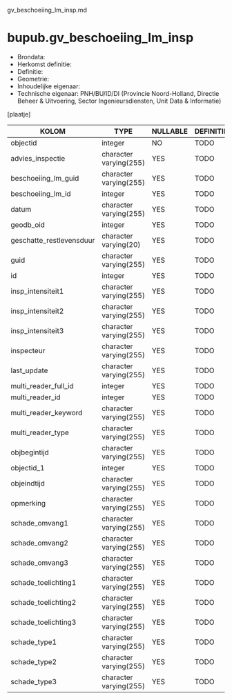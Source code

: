 gv_beschoeiing_lm_insp.md

# bupub.gv_beschoeiing_lm_insp


* Brondata: 
* Herkomst definitie: 
* Definitie: 
* Geometrie: 
* Inhoudelijke eigenaar: 
* Technische eigenaar: PNH/BU/ID/DI (Provincie Noord-Holland, Directie Beheer & Uitvoering, Sector Ingenieursdiensten, Unit Data & Informatie)

[plaatje]


|KOLOM                            |TYPE                       |NULLABLE|DEFINITIE|
|------                           |----                       |-----   |-----    |
|objectid                         |integer                    |NO      |TODO|
|advies_inspectie                 |character varying(255)     |YES     |TODO|
|beschoeiing_lm_guid              |character varying(255)     |YES     |TODO|
|beschoeiing_lm_id                |integer                    |YES     |TODO|
|datum                            |character varying(255)     |YES     |TODO|
|geodb_oid                        |integer                    |YES     |TODO|
|geschatte_restlevensduur         |character varying(20)      |YES     |TODO|
|guid                             |character varying(255)     |YES     |TODO|
|id                               |integer                    |YES     |TODO|
|insp_intensiteit1                |character varying(255)     |YES     |TODO|
|insp_intensiteit2                |character varying(255)     |YES     |TODO|
|insp_intensiteit3                |character varying(255)     |YES     |TODO|
|inspecteur                       |character varying(255)     |YES     |TODO|
|last_update                      |character varying(255)     |YES     |TODO|
|multi_reader_full_id             |integer                    |YES     |TODO|
|multi_reader_id                  |integer                    |YES     |TODO|
|multi_reader_keyword             |character varying(255)     |YES     |TODO|
|multi_reader_type                |character varying(255)     |YES     |TODO|
|objbegintijd                     |character varying(255)     |YES     |TODO|
|objectid_1                       |integer                    |YES     |TODO|
|objeindtijd                      |character varying(255)     |YES     |TODO|
|opmerking                        |character varying(255)     |YES     |TODO|
|schade_omvang1                   |character varying(255)     |YES     |TODO|
|schade_omvang2                   |character varying(255)     |YES     |TODO|
|schade_omvang3                   |character varying(255)     |YES     |TODO|
|schade_toelichting1              |character varying(255)     |YES     |TODO|
|schade_toelichting2              |character varying(255)     |YES     |TODO|
|schade_toelichting3              |character varying(255)     |YES     |TODO|
|schade_type1                     |character varying(255)     |YES     |TODO|
|schade_type2                     |character varying(255)     |YES     |TODO|
|schade_type3                     |character varying(255)     |YES     |TODO|
